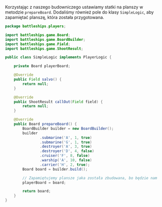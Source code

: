 Korzystając z naszego budowniczego ustawiamy statki na planszy w metodzie `prepareBoard`. Dodaliśmy również pole do klasy `SimpleLogic`, aby zapamiętać planszę, która została przygotowana.

```java
package battleships.players;

import battleships.game.Board;
import battleships.game.BoardBuilder;
import battleships.game.Field;
import battleships.game.ShootResult;

public class SimpleLogic implements PlayerLogic {

    private Board playerBoard;

    @Override
    public Field salvo() {
        return null;
    }

    @Override
    public ShootResult callOut(Field field) {
        return null;
    }

    @Override
    public Board prepareBoard() {
        BoardBuilder builder = new BoardBuilder();
        builder
                .submarine('A', 1, true)
                .submarine('G', 1, true)
                .destroyer('A', 3, true)
                .destroyer('D', 4, false)
                .cruiser('F', 8, false)
                .warship('A', 10, false)
                .carrier('H', 2, true);
        Board board = builder.build();

        // Zapamiętujemy plansze jaka została zbudowana, bo będzie nam później potrzebna. W końcu logika gracza musi wiedzieć jaką plansze obsługuje.
        playerBoard = board;

        return board;
    }
}
```